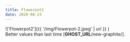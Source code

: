 ```yaml
---
title: Flowerpot2
date: 2020-08-23
---
```


!['Flowerpot2']({{ '/img/Flowerpot-2.jpeg' | url }} )
<br>
Better values than last time [__GHOST_URL__/new-graphite/].